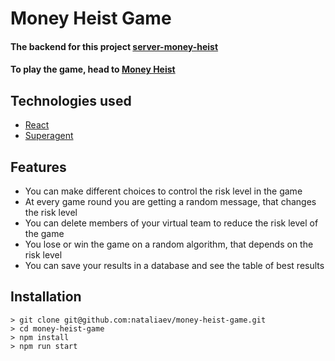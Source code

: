 # Money Heist Game

#### The backend for this project [server-money-heist](https://github.com/nataliaev/server-money-heist)

#### To play the game, head to [Money Heist](https://money-heist.netlify.com)

## Technologies used

-   [React](https://reactjs.org)
-   [Superagent](http://visionmedia.github.io/superagent/)

## Features

- You can make different choices to control the risk level in the game
- At every game round you are getting a random message, that changes the risk level
- You can delete members of your virtual team to reduce the risk level of the game
- You lose or win the game on a random algorithm, that depends on the risk level
- You can save your results in a database and see the table of best results

## Installation

```
> git clone git@github.com:nataliaev/money-heist-game.git
> cd money-heist-game
> npm install
> npm run start
```
